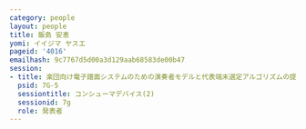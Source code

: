 ```yaml
---
category: people
layout: people
title: 飯島 安恵
yomi: イイジマ ヤスエ
pageid: '4016'
emailhash: 9c7767d5d00a3d129aab68583de00b47
session:
- title: 楽団向け電子譜面システムのための演奏者モデルと代表端末選定アルゴリズムの提案と試作
  psid: 7G-5
  sessiontitle: コンシューマデバイス(2)
  sessionid: 7g
  role: 発表者
---
```

